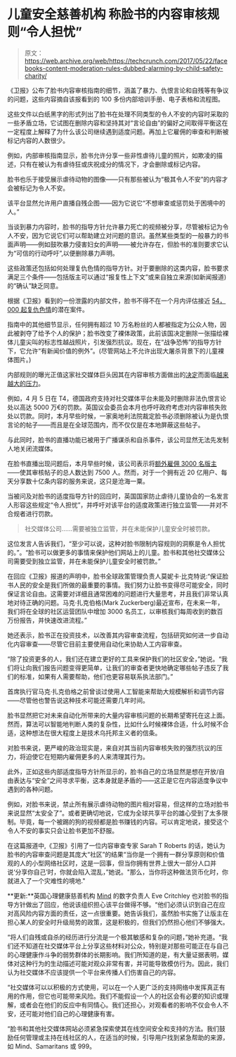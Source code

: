 # 儿童安全慈善机构 称脸书的内容审核规则“令人担忧”

> 原文：<https://web.archive.org/web/https://techcrunch.com/2017/05/22/facebooks-content-moderation-rules-dubbed-alarming-by-child-safety-charity/>

《卫报》公布了脸书内容审核指南的细节，涵盖了暴力、仇恨言论和自残等有争议的问题，这些内容摘自该报看到的 100 多份内部培训手册、电子表格和流程图。

这些文件以白纸黑字的形式列出了脸书在处理不同类型的令人不安的内容时采取的一些矛盾立场，它试图在删除内容和坚持其对“言论自由”的偏好之间取得平衡这在一定程度上解释了为什么该公司继续遇到适度问题。再加上它雇佣的审查和判断被标记内容的人数很少。

例如，内部审核指南显示，脸书允许分享一些非性虐待儿童的照片，如欺凌的描述，只有在被认为有虐待狂或庆祝成分的情况下，才会删除或标记内容。

脸书也乐于接受展示虐待动物的图像——只有那些被认为“极其令人不安”的内容才会被标记为令人不安。

该平台显然允许用户直播自残企图——因为它说它“不想审查或惩罚处于困境中的人。”

当谈到暴力内容时，脸书的指导方针允许暴力死亡的视频被分享，尽管被标记为令人不安，因为它说它们可以帮助建立对问题的意识。虽然某些类型的一般暴力的书面声明——例如鼓吹暴力侵害妇女的声明——被允许存在，但脸书的准则要求它认为“可信的行动呼吁”,以便删除暴力声明。

这些政策还包括如何处理复仇色情的指导方针。对于要删除的这类内容，脸书要求满足三个条件——包括版主可以通过“报复性上下文”或来自独立来源(如新闻报道)的“确认”缺乏同意。

根据《卫报》看到的一份泄露的内部文件，脸书不得不在一个月内评估接近 [54，000 起复仇色情](https://web.archive.org/web/20230306025955/https://www.theguardian.com/news/2017/may/22/facebook-flooded-with-sextortion-and-revenge-porn-files-reveal?CMP=Share_iOSApp_Other)的潜在案件。

指南中的其他细节显示，任何拥有超过 10 万名粉丝的人都被指定为公众人物，因此被剥夺了给予个人的保护；脸书改变了裸体政策，此前该国决定删除一张描绘裸体儿童尖叫的标志性越战照片，引发强烈抗议。现在，在“战争恐怖”的指导方针下，它允许“有新闻价值的例外”。(尽管网站上不允许出现大屠杀背景下的儿童裸体图片。)

内部规则的曝光正值这家社交媒体巨头因其在内容审核方面做出的[决定](https://web.archive.org/web/20230306025955/https://techcrunch.com/2017/03/07/facebooks-content-moderation-system-under-fire-for-child-safety-failures/)而面临[越来越大的压力](https://web.archive.org/web/20230306025955/https://techcrunch.com/2017/04/13/facebook-under-fire-for-spreading-illegal-content/)。

例如，4 月 5 日在 T4，德国政府支持对社交媒体平台未能及时删除非法仇恨言论处以高达 5000 万€的罚款。英国议会委员会本月也呼吁政府考虑对内容审核失败处以罚款。同时，本月早些时候，一家奥地利法院裁定脸书必须删除被认为是仇恨言论的帖子——而且是在全球范围内，而不仅仅是在本地屏蔽这些帖子。

与此同时，脸书的直播功能已被用于广播谋杀和自杀事件，该公司显然无法先发制人地关闭流媒体。

在脸书直播出现问题后，本月早些时候，该公司表示将[额外雇佣 3000 名版主](https://web.archive.org/web/20230306025955/https://techcrunch.com/2017/05/03/facebook-to-hire-3000-to-review-posts-with-hate-speech-crimes-and-other-harming-posts/)——使其审核帖子的总人数达到 7500 人。然而，对于一个拥有近 20 亿用户、每天分享数十亿条内容的服务来说，这只是沧海一粟。

当被问及对脸书的适度指导方针的回应时，英国国家防止虐待儿童协会的一名发言人形容这些规定“令人担忧”，并呼吁对该平台的适度政策进行独立监管——并对不合规者进行罚款。

> 社交媒体公司……需要被独立监管，并在未能保护儿童安全时被罚款。

这位发言人告诉我们，“至少可以说，这种对脸书限制内容规则的洞察是令人担忧的。”。“脸书可以做更多的事情来保护他们网站上的儿童。脸书和其他社交媒体公司需要受到独立监管，并在未能保护儿童安全时被罚款。”

在回应《卫报》报道的声明中，脸书全球政策管理负责人莫妮卡·比克特说:“保证脸书人民的安全是我们所做的最重要的事情。我们努力让脸书变得尽可能安全，同时保证言论自由。这需要对详细且通常困难的问题进行大量思考，并且我们非常认真地对待正确的问题。马克·扎克伯格(Mark Zuckerberg)最近宣布，在未来一年，我们将在全球的社区运营团队中增加 3000 名员工，以审核我们每周收到的数百万份报告，并快速改进流程。”

她还表示，脸书正在投资技术，以改善其内容审查流程，包括研究如何进一步自动化内容审查——尽管它目前主要使用自动化来协助人工内容审查。

“除了投资更多的人，我们还在建立更好的工具来保护我们的社区安全，”她说。“我们将让向我们报告问题变得更简单，让我们的审查者更快地确定哪些帖子违反了我们的标准，如果有人需要帮助，他们也更容易联系执法部门。”

首席执行官马克·扎克伯格之前曾谈过使用人工智能来帮助大规模解析和调节内容——尽管他也警告说这种技术可能还需要几年时间。

脸书显然把它对未来自动化所带来的大量内容审核问题的长期希望寄托在这上面。然而，算法可以智能地判断人类的复杂性，比如什么时候裸体合适，什么时候不合适，这种想法在很大程度上是技术乌托邦主义者的信条。

对脸书来说，更严峻的政治现实是，来自对其当前内容审核失败的强烈抗议的压力，将迫使它在短期内雇佣更多的人来清理其行为。

此外，正如这些内部适度指导方针所显示的，脸书自己的立场显然是想在开放/自由表达与“安全”之间寻求平衡，这本身就是矛盾的——这正是它在内容适度争议中遇到的各种问题。

例如，对脸书来说，禁止所有展示虐待动物的图片相对容易，但这样的立场对脸书来说显然“太安全了”。或者更确切地说，它成为全球共享平台的雄心受到了太多限制。毕竟，每一个被踢的狗的视频都是脸书赚钱的内容。可以肯定地说，接受这个令人不安的事实只会让脸书更加不舒服。

在这篇报道中,《卫报》引用了一位内容审查专家 Sarah T Roberts 的话，她认为脸书的内容审查问题是其庞大“社区”的结果“当你是一个拥有一群分享原则和价值观的人的小型网络社区时，这是一回事，但当你拥有世界上很大一部分人口并说‘分享你自己’时，你就会陷入混乱，”她说。"那么，当你将这种做法货币化时，你就进入了一个灾难性的境地."

**更新:**英国心理健康慈善机构 [Mind](https://web.archive.org/web/20230306025955/https://www.mind.org.uk/information-support/tips-for-everyday-living/online-safety-and-support/overview/#.WSMN4pq6xE5) 的数字负责人 Eve Critchley 也对脸书的指导方针做出了回应，他说该组织担心该平台做得不够。“他们必须认识到自己在应对高风险内容方面的责任，这一点很重要。她告诉我们，虽然脸书实施了让版主在担心某人的安全时升级局势的政策，这是积极的，但我们仍然担心他们不够强大。

“将人们自残或自杀的经历进行分流是一个极其敏感和复杂的问题，”她补充道。“我们还不知道在社交媒体平台上分享这些材料对公众，特别是对那些可能正在与自己的心理健康作斗争的弱势群体的长期影响。我们所知道的是，有大量证据表明，媒体对这种行为的生动描述可能对观众非常有害，并可能导致模仿行为。因此，我们认为社交媒体不应该提供一个平台来传播人们伤害自己的内容。

“社交媒体可以以积极的方式使用，可以在一个人更广泛的支持网络中发挥真正有用的作用，但它也可能带来风险。我们不能假设一个人的社区会有必要的知识或理解，或者会在他们的反应中有同情心。我们还担心，对观看者的影响不仅会令人不安，还可能对他们自己的心理健康有害。

“脸书和其他社交媒体网站必须紧急探索使其在线空间安全和支持的方法。我们鼓励任何管理或主持在线社区的人，在适当的时候，引导用户找到紧急帮助的来源，如 Mind、Samaritans 或 999。